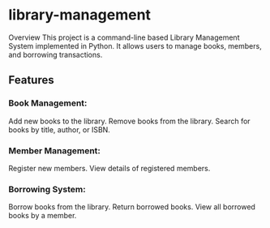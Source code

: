 ﻿# library-management
Overview
This project is a command-line based Library Management System implemented in Python. It allows users to manage books, members, and borrowing transactions.

## Features
### Book Management:
Add new books to the library.
Remove books from the library.
Search for books by title, author, or ISBN.

### Member Management:
Register new members.
View details of registered members.

### Borrowing System:
Borrow books from the library.
Return borrowed books.
View all borrowed books by a member.

